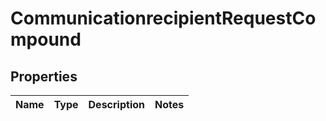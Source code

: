 
# CommunicationrecipientRequestCompound

## Properties
| Name | Type | Description | Notes |
| ------------ | ------------- | ------------- | ------------- |



